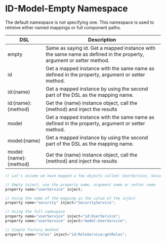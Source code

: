 # ID-Model-Empty Namespace

The default namespace is not specifying one. This namespace is used to retreive either named mappings or full component paths.

|DSL|Description|
|--|--|
|empty|Same as saying id. Get a mapped instance with the same name as defined in the property, argument or setter method.|
|id|Get a mapped instance with the same name as defined in the property, argument or setter method.|
|id:{name} |Get a mapped instance by using the second part of the DSL as the mapping name.|
|id:{name}:{method} |Get the {name} instance object, call the {method} and inject the results |
|model|Get a mapped instance with the same name as defined in the property, argument or setter method. |
|model:{name} |Get a mapped instance by using the second part of the DSL as the mapping name.|
|model:{name}:{method} |Get the {name} instance object, call the {method} and inject the results |


```javascript
// Let's assume we have mapped a few objects called: UserService, SecurityService and RoleService

// Empty inject, use the property name, argument name or setter name
property name="userService" inject;

// Using the name of the mapping as the value of the inject
property name="security" inject="SecurityService";

// Using the full namespace
property name="userService" inject="id:UserService";
property name="userService" inject="model:UserService";

// Simple factory method
property name="roles" inject="id:RoleService:getRoles";
```
